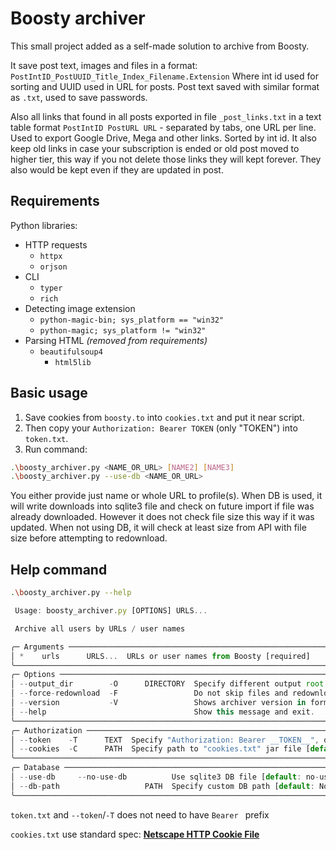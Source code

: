 # Boosty archiver

This small project added as a self-made solution to archive from Boosty.

It save post text, images and files in a format: `PostIntID_PostUUID_Title_Index_Filename.Extension`
Where int id used for sorting and UUID used in URL for posts.
Post text saved with similar format as `.txt`, used to save passwords.

Also all links that found in all posts exported in file `_post_links.txt` in a text table format `PostIntID	PostURL	URL` - separated by tabs, one URL per line. Used to export Google Drive, Mega and other links. Sorted by int id. It also keep old links in case your subscription is ended or old post moved to higher tier, this way if you not delete those links they will kept forever. They also would be kept even if they are updated in post.

## Requirements

Python libraries:

* HTTP requests
	* `httpx`
	* `orjson`
* CLI
	* `typer`
	* `rich`
* Detecting image extension
	* `python-magic-bin; sys_platform == "win32"`
	* `python-magic; sys_platform != "win32"`
* Parsing HTML *(removed from requirements)*
	* `beautifulsoup4`
		* `html5lib`

## Basic usage

1. Save cookies from `boosty.to` into `cookies.txt` and put it near script.
2. Then copy your `Authorization: Bearer TOKEN` (only "TOKEN") into `token.txt`.
3. Run command:

```sh
.\boosty_archiver.py <NAME_OR_URL> [NAME2] [NAME3]
.\boosty_archiver.py --use-db <NAME_OR_URL>
```
You either provide just name or whole URL to profile(s).
When DB is used, it will write downloads into sqlite3 file and check on future import if file was already downloaded. However it does not check file size this way if it was updated. When not using DB, it will check at least size from API with file size before attempting to redownload.

## Help command

```sh
.\boosty_archiver.py --help
```
```js
 Usage: boosty_archiver.py [OPTIONS] URLS...

 Archive all users by URLs / user names

╭─ Arguments ──────────────────────────────────────────────────────────────────────────────────────────────────────────╮
│ *    urls      URLS...  URLs or user names from Boosty [required]                                                    │
╰──────────────────────────────────────────────────────────────────────────────────────────────────────────────────────╯
╭─ Options ────────────────────────────────────────────────────────────────────────────────────────────────────────────╮
│ --output_dir        -O      DIRECTORY  Specify different output root directory [default: (.)]                        │
│ --force-redownload  -F                 Do not skip files and redownload them again                                   │
│ --version           -V                 Shows archiver version in format "YYYY.MM.DD"                                 │
│ --help                                 Show this message and exit.                                                   │
╰──────────────────────────────────────────────────────────────────────────────────────────────────────────────────────╯
╭─ Authorization ──────────────────────────────────────────────────────────────────────────────────────────────────────╮
│ --token    -T      TEXT  Specify "Authorization: Bearer __TOKEN__", otherwise load from "token.txt" [default: None]  │
│ --cookies  -C      PATH  Specify path to "cookies.txt" jar file [default: (cookies.txt)]                             │
╰──────────────────────────────────────────────────────────────────────────────────────────────────────────────────────╯
╭─ Database ───────────────────────────────────────────────────────────────────────────────────────────────────────────╮
│ --use-db     --no-use-db          Use sqlite3 DB file [default: no-use-db]                                           │
│ --db-path                   PATH  Specify custom DB path [default: None]                                             │
╰──────────────────────────────────────────────────────────────────────────────────────────────────────────────────────╯
```

`token.txt` and `--token`/`-T` does not need to have `Bearer ` prefix

`cookies.txt` use standard spec: [**Netscape HTTP Cookie File**](http://curl.haxx.se/rfc/cookie_spec.html)
